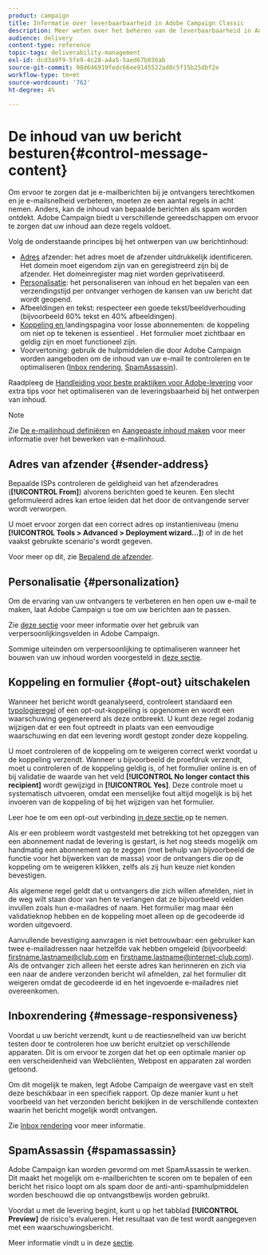 ```yaml
---
product: campaign
title: Informatie over leverbaarbaarheid in Adobe Campaign Classic
description: Meer weten over het beheren van de leverbaarbaarheid in Adobe Campaign Classic?
audience: delivery
content-type: reference
topic-tags: deliverability-management
exl-id: dcd3a9f9-5fe9-4c28-a4a5-5aed67b036ab
source-git-commit: 98d646919fedc66ee9145522ad0c5f15b25dbf2e
workflow-type: tm+mt
source-wordcount: '762'
ht-degree: 4%

---
```


# De inhoud van uw bericht besturen{#control-message-content}

Om ervoor te zorgen dat je e-mailberichten bij je ontvangers terechtkomen en je e-mailsnelheid verbeteren, moeten ze een aantal regels in acht nemen. Anders, kan de inhoud van bepaalde berichten als spam worden ontdekt. Adobe Campaign biedt u verschillende gereedschappen om ervoor te zorgen dat uw inhoud aan deze regels voldoet.

Volg de onderstaande principes bij het ontwerpen van uw berichtinhoud:

* [Adres](#sender-address) afzender: het adres moet de afzender uitdrukkelijk identificeren. Het domein moet eigendom zijn van en geregistreerd zijn bij de afzender. Het domeinregister mag niet worden geprivatiseerd.
* [Personalisatie](#personalization): het personaliseren van inhoud en het bepalen van een verzendingstijd per ontvanger verhogen de kansen van uw bericht dat wordt geopend.
* Afbeeldingen en tekst: respecteer een goede tekst/beeldverhouding (bijvoorbeeld 60% tekst en 40% afbeeldingen).
* [Koppeling en ](#opt-out) landingspagina voor losse abonnementen: de koppeling om niet op te tekenen is essentieel . Het formulier moet zichtbaar en geldig zijn en moet functioneel zijn.
* Voorvertoning: gebruik de hulpmiddelen die door Adobe Campaign worden aangeboden om de inhoud van uw e-mail te controleren en te optimaliseren ([Inbox rendering](#message-responsiveness), [SpamAssassin](#spamassassin)).

Raadpleeg de [Handleiding voor beste praktijken voor Adobe-levering](https://experienceleague.adobe.com/docs/deliverability-learn/deliverability-best-practice-guide/content-best-practices-for-optimal-delivery.html) voor extra tips voor het optimaliseren van de leveringsbaarheid bij het ontwerpen van inhoud.

>[!NOTE]
>
>Zie [De e-mailinhoud definiëren](../../delivery/using/defining-the-email-content.md) en [Aangepaste inhoud maken](../../delivery/using/design-and-personalize.md) voor meer informatie over het bewerken van e-mailinhoud.

## Adres van afzender {#sender-address}

Bepaalde ISPs controleren de geldigheid van het afzenderadres (**[!UICONTROL From]**) alvorens berichten goed te keuren. Een slecht geformuleerd adres kan ertoe leiden dat het door de ontvangende server wordt verworpen.

U moet ervoor zorgen dat een correct adres op instantieniveau (menu **[!UICONTROL Tools > Advanced > Deployment wizard...]**) of in de het vaakst gebruikte scenario&#39;s wordt gegeven.

Voor meer op dit, zie [Bepalend de afzender](../../delivery/using/defining-the-email-content.md).

## Personalisatie {#personalization}

Om de ervaring van uw ontvangers te verbeteren en hen open uw e-mail te maken, laat Adobe Campaign u toe om uw berichten aan te passen.

Zie [deze sectie](../../delivery/using/personalization-fields.md) voor meer informatie over het gebruik van verpersoonlijkingsvelden in Adobe Campaign.

Sommige uiteinden om verpersoonlijking te optimaliseren wanneer het bouwen van uw inhoud worden voorgesteld in [deze sectie](../../delivery/using/design-and-personalize.md#optimize-personalization).

## Koppeling en formulier {#opt-out} uitschakelen

Wanneer het bericht wordt geanalyseerd, controleert standaard een [typologieregel](../../delivery/using/steps-validating-the-delivery.md#validation-process-with-typologies) of een opt-out-koppeling is opgenomen en wordt een waarschuwing gegenereerd als deze ontbreekt. U kunt deze regel zodanig wijzigen dat er een fout optreedt in plaats van een eenvoudige waarschuwing en dat een levering wordt gestopt zonder deze koppeling.

U moet controleren of de koppeling om te weigeren correct werkt voordat u de koppeling verzendt. Wanneer u bijvoorbeeld de proefdruk verzendt, moet u controleren of de koppeling geldig is, of het formulier online is en of bij validatie de waarde van het veld **[!UICONTROL No longer contact this recipient]** wordt gewijzigd in **[!UICONTROL Yes]**. Deze controle moet u systematisch uitvoeren, omdat een menselijke fout altijd mogelijk is bij het invoeren van de koppeling of bij het wijzigen van het formulier.

Leer hoe te om een opt-out verbinding [in deze sectie ](../../delivery/using/personalization-blocks.md#personalization-blocks-example) op te nemen.

Als er een probleem wordt vastgesteld met betrekking tot het opzeggen van een abonnement nadat de levering is gestart, is het nog steeds mogelijk om handmatig een abonnement op te zeggen (met behulp van bijvoorbeeld de functie voor het bijwerken van de massa) voor de ontvangers die op de koppeling om te weigeren klikken, zelfs als zij hun keuze niet konden bevestigen.

Als algemene regel geldt dat u ontvangers die zich willen afmelden, niet in de weg wilt staan door van hen te verlangen dat ze bijvoorbeeld velden invullen zoals hun e-mailadres of naam. Het formulier mag maar één validatieknop hebben en de koppeling moet alleen op de gecodeerde id worden uitgevoerd.

Aanvullende bevestiging aanvragen is niet betrouwbaar: een gebruiker kan twee e-mailadressen naar hetzelfde vak hebben omgeleid (bijvoorbeeld: firstname.lastname@club.com en firstname.lastname@internet-club.com). Als de ontvanger zich alleen het eerste adres kan herinneren en zich via een naar de andere verzonden bericht wil afmelden, zal het formulier dit weigeren omdat de gecodeerde id en het ingevoerde e-mailadres niet overeenkomen.

## Inboxrendering {#message-responsiveness}

Voordat u uw bericht verzendt, kunt u de reactiesnelheid van uw bericht testen door te controleren hoe uw bericht eruitziet op verschillende apparaten. Dit is om ervoor te zorgen dat het op een optimale manier op een verscheidenheid van Webcliënten, Webpost en apparaten zal worden getoond.

Om dit mogelijk te maken, legt Adobe Campaign de weergave vast en stelt deze beschikbaar in een specifiek rapport. Op deze manier kunt u het voorbeeld van het verzonden bericht bekijken in de verschillende contexten waarin het bericht mogelijk wordt ontvangen.

Zie [Inbox rendering](../../delivery/using/inbox-rendering.md) voor meer informatie.

## SpamAssassin {#spamassassin}

Adobe Campaign kan worden gevormd om met SpamAssassin te werken. Dit maakt het mogelijk om e-mailberichten te scoren om te bepalen of een bericht het risico loopt om als spam door de anti-anti-spamhulpmiddelen worden beschouwd die op ontvangstbewijs worden gebruikt.

Voordat u met de levering begint, kunt u op het tabblad **[!UICONTROL Preview]** de risico&#39;s evalueren. Het resultaat van de test wordt aangegeven met een waarschuwingsbericht.

Meer informatie vindt u in deze [sectie](../../delivery/using/spamassassin.md).
